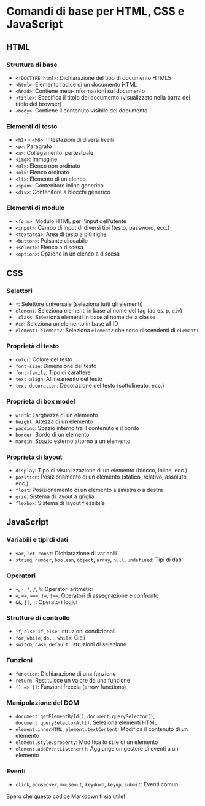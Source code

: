 # Comandi di base per HTML, CSS e JavaScript

## HTML

### Struttura di base

- `<!DOCTYPE html>`: Dichiarazione del tipo di documento HTML5
- `<html>`: Elemento radice di un documento HTML
- `<head>`: Contiene meta-informazioni sul documento
- `<title>`: Specifica il titolo del documento (visualizzato nella barra del titolo del browser)
- `<body>`: Contiene il contenuto visibile del documento

### Elementi di testo

- `<h1>` - `<h6>`: Intestazioni di diversi livelli
- `<p>`: Paragrafo
- `<a>`: Collegamento ipertestuale
- `<img>`: Immagine
- `<ul>`: Elenco non ordinato
- `<ol>`: Elenco ordinato
- `<li>`: Elemento di un elenco
- `<span>`: Contenitore inline generico
- `<div>`: Contenitore a blocchi generico

### Elementi di modulo

- `<form>`: Modulo HTML per l'input dell'utente
- `<input>`: Campo di input di diversi tipi (testo, password, ecc.)
- `<textarea>`: Area di testo a più righe
- `<button>`: Pulsante cliccabile
- `<select>`: Elenco a discesa
- `<option>`: Opzione in un elenco a discesa

## CSS

### Selettori

- `*`: Selettore universale (seleziona tutti gli elementi)
- `element`: Seleziona elementi in base al nome del tag (ad es. `p`, `div`)
- `.class`: Seleziona elementi in base al nome della classe
- `#id`: Seleziona un elemento in base all'ID
- `element1 element2`: Seleziona `element2` che sono discendenti di `element1`

### Proprietà di testo

- `color`: Colore del testo
- `font-size`: Dimensione del testo
- `font-family`: Tipo di carattere
- `text-align`: Allineamento del testo
- `text-decoration`: Decorazione del testo (sottolineato, ecc.)

### Proprietà di box model

- `width`: Larghezza di un elemento
- `height`: Altezza di un elemento
- `padding`: Spazio interno tra il contenuto e il bordo
- `border`: Bordo di un elemento
- `margin`: Spazio esterno attorno a un elemento

### Proprietà di layout

- `display`: Tipo di visualizzazione di un elemento (blocco, inline, ecc.)
- `position`: Posizionamento di un elemento (statico, relativo, assoluto, ecc.)
- `float`: Posizionamento di un elemento a sinistra o a destra
- `grid`: Sistema di layout a griglia
- `flexbox`: Sistema di layout flessibile

## JavaScript

### Variabili e tipi di dati

- `var`, `let`, `const`: Dichiarazione di variabili
- `string`, `number`, `boolean`, `object`, `array`, `null`, `undefined`: Tipi di dati

### Operatori

- `+`, `-`, `*`, `/`, `%`: Operatori aritmetici
- `=`, `==`, `===`, `!=`, `!==`: Operatori di assegnazione e confronto
- `&&`, `||`, `!`: Operatori logici

### Strutture di controllo

- `if`, `else if`, `else`: Istruzioni condizionali
- `for`, `while`, `do...while`: Cicli
- `switch`, `case`, `default`: Istruzioni di selezione

### Funzioni

- `function`: Dichiarazione di una funzione
- `return`: Restituisce un valore da una funzione
- `() => {}`: Funzioni freccia (arrow functions)

### Manipolazione del DOM

- `document.getElementById()`, `document.querySelector()`, `document.querySelectorAll()`: Seleziona elementi HTML
- `element.innerHTML`, `element.textContent`: Modifica il contenuto di un elemento
- `element.style.property`: Modifica lo stile di un elemento
- `element.addEventListener()`: Aggiunge un gestore di eventi a un elemento

### Eventi

- `click`, `mouseover`, `mouseout`, `keydown`, `keyup`, `submit`: Eventi comuni

Spero che questo codice Markdown ti sia utile!
